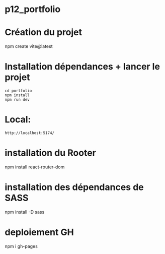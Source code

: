 # p12_portfolio

# Création du projet

npm create vite@latest

# Installation dépendances + lancer le projet

    cd portfolio
    npm install
    npm run dev

# Local:

    http://localhost:5174/

# installation du Rooter

npm install react-router-dom

# installation des dépendances de SASS

npm install -D sass

# deploiement GH

npm i gh-pages
